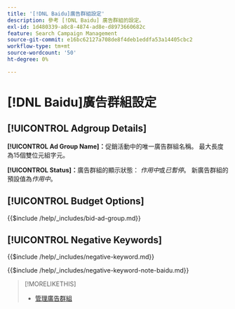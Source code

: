 ```yaml
---
title: '[!DNL Baidu]廣告群組設定'
description: 參考 [!DNL Baidu] 廣告群組的設定。
exl-id: 1d480339-a8c8-4874-ad8e-d8973660682c
feature: Search Campaign Management
source-git-commit: e16bc62127a708de8f4deb1eddfa53a14405cbc2
workflow-type: tm+mt
source-wordcount: '50'
ht-degree: 0%

---
```


# [!DNL Baidu]廣告群組設定

## [!UICONTROL Adgroup Details]

**[!UICONTROL Ad Group Name]：**&#x200B;促銷活動中的唯一廣告群組名稱。 最大長度為15個雙位元組字元。

**[!UICONTROL Status]：**&#x200B;廣告群組的顯示狀態： *作用中*&#x200B;或&#x200B;*已暫停*。 新廣告群組的預設值為&#x200B;*作用中*。

## [!UICONTROL Budget Options]

<!-- **[!UICONTROL Bid]:** -->

{{$include /help/_includes/bid-ad-group.md}}

## [!UICONTROL Negative Keywords]

<!-- **[!UICONTROL Negative Keywords]:** -->

{{$include /help/_includes/negative-keyword.md}}

<!-- Note for **[!UICONTROL Negative Keywords]:** -->

{{$include /help/_includes/negative-keyword-note-baidu.md}}

>[!MORELIKETHIS]
>
>* [管理廣告群組](/help/search-social-commerce/campaign-management/campaigns/ad-group-manage.md)
